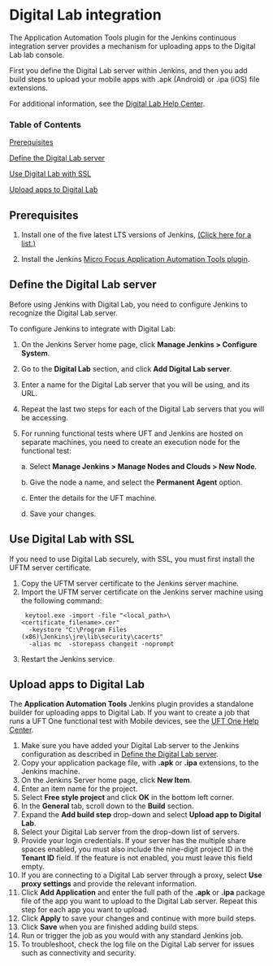# Digital Lab integration

The Application Automation Tools plugin for the Jenkins continuous integration server provides a mechanism for uploading apps to the Digital Lab lab console.

First you define the Digital Lab server within Jenkins, and then you add build steps to upload your mobile apps with .apk (Android) or .ipa (iOS) file extensions.

For additional information, see the [Digital Lab Help Center](https://admhelp.microfocus.com/digitallab/en/).

### Table of Contents

[Prerequisites](#prerequisites)

[Define the Digital Lab server](#define-the-digital-lab-server)

[Use Digital Lab with SSL](#use-digital-lab-with-ssl)

[Upload apps to Digital Lab](#upload-apps-to-digital-lab)



## Prerequisites

1.  Install one of the five latest LTS versions of Jenkins, [(Click here for a list.)](https://jenkins.io/changelog-stable/)

2.  Install the Jenkins [Micro Focus Application Automation Tools plugin](https://plugins.jenkins.io/hp-application-automation-tools-plugin).



## Define the Digital Lab server 

Before using Jenkins with Digital Lab, you need to configure Jenkins to recognize the Digital Lab server.

To configure Jenkins to integrate with Digital Lab:

1. On the Jenkins Server home page, click **Manage Jenkins > Configure System**.

2. Go to the **Digital Lab** section, and click **Add Digital Lab server**.

3. Enter a name for the Digital Lab server that you will be using, and its URL.

4. Repeat the last two steps for each of the Digital Lab servers that you will be accessing.

5. For running functional tests where UFT and Jenkins are hosted on separate machines, you need to create an execution node for the functional test:

   a. Select **Manage Jenkins > Manage Nodes and Clouds > New Node**.

   b. Give the node a name, and select the **Permanent Agent** option.

   c. Enter the details for the UFT machine.

   d. Save your changes.

## Use Digital Lab with SSL

If you need to use Digital Lab securely, with SSL, you must first install the UFTM server certificate. 

1. Copy the UFTM server certificate to the Jenkins server machine.
2. Import the UFTM server certificate on the Jenkins server machine using the following command: 
   ```
    keytool.exe -import -file "<local_path>\<certificate_filename>.cer" 
     -keystore "C:\Program Files (x86)\Jenkins\jre\lib\security\cacerts" 
     -alias mc  -storepass changeit -noprompt 
3. Restart the Jenkins service.     

## Upload apps to Digital Lab 

The **Application Automation Tools** Jenkins plugin provides a standalone builder for uploading apps to Digital Lab. If you want to create a job that runs a UFT One functional test with Mobile devices, see the [UFT One Help Center](https://admhelp.microfocus.com/uft/en/latest/UFT_Help/Content/MC/mobile_on_UFT_Jenkins_integ.htm).

1. Make sure you have added your Digital Lab server to the Jenkins configuration as described in [Define the Digital Lab server](#define-the-digital-lab-server).
2. Copy your application package file, with **.apk** or **.ipa** extensions, to the Jenkins machine.
3. On the Jenkins Server home page, click **New Item**.
4. Enter an item name for the project.
5. Select **Free style project** and click **OK** in the bottom left corner.
6. In the **General** tab, scroll down to the **Build** section.
7. Expand the **Add build step** drop-down and select **Upload app to Digital Lab**.
8. Select your Digital Lab server from the drop-down list of servers.
9. Provide your login credentials. If your server has the multiple share spaces enabled, you must also include the nine-digit project ID in the **Tenant ID** field. If the feature is not enabled, you must leave this field empty.
10. If you are connecting to a Digital Lab server through a proxy, select **Use proxy settings** and provide the relevant information.
11. Click **Add Application** and enter the full path of the **.apk** or **.ipa** package file of the app you want to upload to the Digital Lab server. Repeat this step for each app you want to upload.
12. Click **Apply** to save your changes and continue with more build steps.
13. Click **Save** when you are finished adding build steps.
14. Run or trigger the job as you would with any standard Jenkins job.
15. To troubleshoot, check the log file on the Digital Lab server for issues such as connectivity and security.

